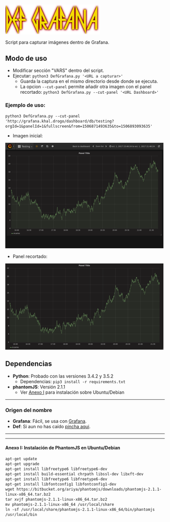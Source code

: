 <img src="./img/defGrafana.png" width="300">


Script para capturar imágenes dentro de Grafana.



## Modo de uso
- Modificar sección "VARS" dentro del script.
- Ejecutar: ```python3 DefGrafana.py '<URL a capturar>'```
  - Guarda la captura en el mismo directorio desde donde se ejecuta.
  - La opcion ```--cut-panel``` permite añadir otra imagen con el panel recortado: ```python3 DefGrafana.py --cut-panel '<URL Dashboard>'```


### Ejemplo de uso:
```
python3 DefGrafana.py --cut-panel 'http://grafana.khal.drogo/dashboard/db/testing?orgId=1&panelId=1&fullscreen&from=1506871493635&to=1506893093635'
```
   - Imagen inicial:

  <img src="./img/grafExample_171001232338.png" width="500">

   - Panel recortado:

 <img src="./img/panelGrafExample_171001232338.png" width="500">


## Dependencias
- **Python**: Probado con las versiones 3.4.2 y 3.5.2
  - Dependencias: ```pip3 install -r requirements.txt```
- **phantomJS**: Versión 2.1.1
  - Ver [Anexo I](#anexo-i-instalación-de-phantomjs-en-ubuntudebian) para instalación sobre Ubuntu/Debian




----

### Origen del nombre
* **Grafana**: Fácil, se usa con [Grafana](https://grafana.com/).
* **Def**: Si aun no has caído [pincha aqui](https://open.spotify.com/album/0IXPDVnECWSt6NFLDlgpoC).


-----

-----

#### Anexo I: Instalación de PhantomJS en Ubuntu/Debian
```
apt-get update
apt-get upgrade
apt-get install libfreetype6 libfreetype6-dev
apt-get install build-essential chrpath libssl-dev libxft-dev
apt-get install libfreetype6 libfreetype6-dev
apt-get install libfontconfig1 libfontconfig1-dev
wget https://bitbucket.org/ariya/phantomjs/downloads/phantomjs-2.1.1-linux-x86_64.tar.bz2
tar xvjf phantomjs-2.1.1-linux-x86_64.tar.bz2
mv phantomjs-2.1.1-linux-x86_64 /usr/local/share
ln -sf /usr/local/share/phantomjs-2.1.1-linux-x86_64/bin/phantomjs /usr/local/bin
```
